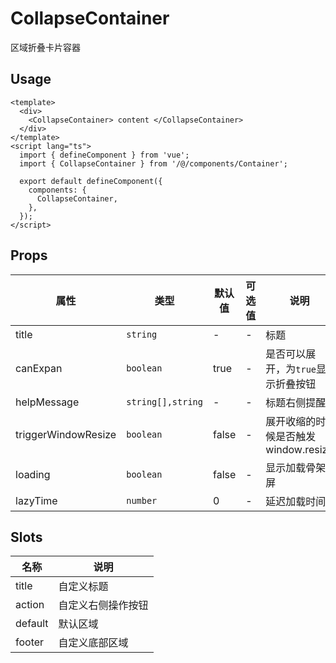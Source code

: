 # CollapseContainer

区域折叠卡片容器

## Usage

```vue
<template>
  <div>
    <CollapseContainer> content </CollapseContainer>
  </div>
</template>
<script lang="ts">
  import { defineComponent } from 'vue';
  import { CollapseContainer } from '/@/components/Container';

  export default defineComponent({
    components: {
      CollapseContainer,
    },
  });
</script>
```

## Props

| 属性                | 类型              | 默认值 | 可选值 | 说明                                 |
| ------------------- | ----------------- | ------ | ------ | ------------------------------------ |
| title               | `string`          | -      | -      | 标题                                 |
| canExpan            | `boolean`         | true   | -      | 是否可以展开，为`true`显示折叠按钮   |
| helpMessage         | `string[],string` | -      | -      | 标题右侧提醒                     |
| triggerWindowResize | `boolean`         | false  | -      | 展开收缩的时候是否触发 window.resize |
| loading             | `boolean`         | false  | -      | 显示加载骨架屏                       |
| lazyTime            | `number`          | 0      | -      | 延迟加载时间                         |

## Slots

| 名称    | 说明               |
| ------- | ------------------ |
| title   | 自定义标题         |
| action  | 自定义右侧操作按钮 |
| default | 默认区域           |
| footer  | 自定义底部区域     |
